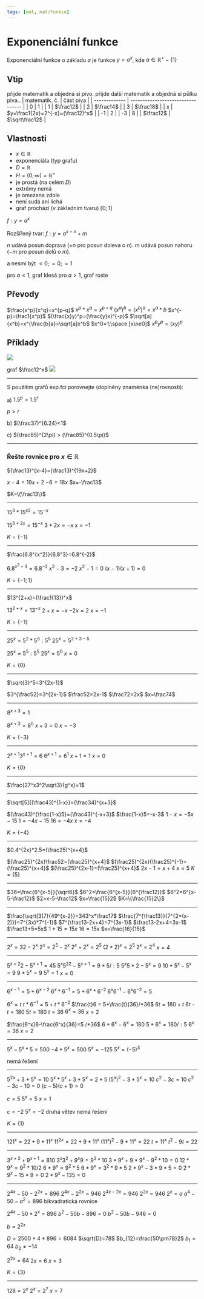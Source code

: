```yaml
---
tags: [mat, mat/funkce]
---
```

# Exponenciální funkce
Exponenciální funkce o základu $a$ je funkce $y=a^x$, kde $a\in\mathbb{R}^+-\{1\}$

## Vtip
přijde matematik a objedná si pivo.
přijde další matematik a objedná si půlku piva..
| matematik. č. | část piva                         |
| ------------- | --------------------------------- |
| 0             | 1                                 |
| 1             | $\frac12$                         |
| 2             | $\frac14$                         |
| 3             | $\frac18$                         |
| x             | $y=\frac1{2x}=2^{-x}=(\frac12)^x$ |
| -1            | 2                                 |
| -3            | 8                                 |
| $\frac12$     | $\sqrt\frac12$                    |

## Vlastnosti
- $x\in\mathbb{R}$
- exponenciála (typ grafu)
- $D=\mathbb{R}$
- $H=(0;\infty)=\mathbb{R}^+$
- je prostá (na celém $D$)
- extrémy nemá
- je omezena zdole 
- není sudá ani lichá
- graf prochází (v základním tvaru) $[0;1]$

$f: y=a^x$

Rozšířený tvar:
$f: y=a^{x-n}+m$

$n$ udává posun doprava ($+n$ pro posun doleva o $n$).
$m$ udává posun nahoru ($-m$ pro posun dolů o $m$).
 
a nesmí být $\lt0;=0;=1$

pro $a < 1$, graf klesá
pro $a > 1$, graf roste

## Převody
$\frac{x^p}{x^q}=x^{p-q}$
$x^p*x^q=x^{p+q}$
$(x^a)^b=(x^b)^a=x^a*b$
$x^{-p}=\frac1{x^p}$
$(\frac{x}y)^p=(\frac{y}x)^{-p}$
$\sqrt[a]{x^b}=x^{\frac{b}a}=\sqrt[a]x^b$
$x^0=1;\space [x\ne0]$
$x^py^p=(xy)^p$

## Příklady
![](Pasted%20image%2020221005111551.png)

graf $\frac12^x$
![](Pasted%20image%2020221004142221.png)

---

S použitím grafů exp.fcí porovnejte (doplněny znaménka (ne)rovnosti):

a) $1.5^p > 1.5^r$

$p > r$

b) $(\frac37)^{6.24}<1$

c) $(\frac85)^{2\pi} > (\frac85)^{0.5\pi}$

---

### Řešte rovnice pro $x\in\mathbb{R}$

$(\frac13)^{x-4}=(\frac13)^{19x+2}$

$x-4=19x+2$
$-6=18x$
$x=-\frac13$

$K=\{\frac13\}$

---

$15^3*15^{x2}=15^{-x}$

$15^{3+2x}=15^{-x}$
$3+2x=-x$
$x=-1$

$K=\{-1\}$

---

$\frac{6.8^{x^2}}{6.8^3}=6.8^{-2}$

$6.8^{x^2-3}=6.8^{-2}$
$x^2-3=-2$
$x^2-1=0$
$(x-1)(x+1)=0$

$K=\{-1;1\}$

---

$13^{2+x}=(\frac1{13})^x$

$13^{2+x}=13^{-x}$
$2+x=-x$
$-2x=2$
$x=-1$

$K=\{-1\}$

---

$25^x=5^2*5^3:5^5$
$25^x=5^{2+3-5}$

$25^x=5^5:5^5$
$25^x=5^0$
$x=0$

$K=\{0\}$

---

$\sqrt{3}^5=3^{2x-1}$

$3^{\frac52}=3^{2x-1}$
$\frac52=2x-1$
$\frac72=2x$
$x=\frac74$

---

$8^{x+3}=1$

$8^{x+3}=8^0$
$x+3=0$
$x=-3$

$K=\{-3\}$

---

$2^{x+1}3^{x+1}=6$
$6^{x+1}=6^1$
$x+1=1$
$x=0$

$K=\{0\}$

----

$\frac{27^x3^2\sqrt3}{g^x}=1$

---

$\sqrt[5]{(\frac43)^{1-x}}=(\frac34)^{x+3}$

$(\frac43)^{\frac{1-x}5}=(\frac43)^{-x+3}$
$\frac{1-x}5=-x-3$
$1-x=-5x-15$
$1=-4x-15$
$16=-4x$
$x=-4$

$K=\{-4\}$

---

$0.4^{2x}*2.5=(\frac25)^{x+4}$

$(\frac25)^{2x}\frac52=(\frac25)^{x+4}$
$(\frac25)^{2x}(\frac25)^{-1}=(\frac25)^{x+4}$
$(\frac25)^{2x-1}=(\frac25)^{x+4}$
$2x-1=x+4$
$x=5$
$K=\{5\}$

---

$36=\frac{6^{x-5}}{\sqrt6}$
$6^2=\frac{6^{x-5}}{6^{\frac12}}$
$6^2=6^{x-5-\frac12}$
$2=x-5-\frac12$
$x=\frac{15}2$
$K=\{\frac{15}2\}$

---

$\frac{\sqrt[3]7}{49^{x-2}}=343^x*\frac17$
$\frac{7^{\frac13}}{7^{2*(x-2)}}=7^{3x}*7^{-1}$
$7^{\frac13-2x+4}=7^{3x-1}$
$\frac13-2x+4=3x-1$
$\frac13+5=5x$
$1+15=15x$
$16=15x$
$x=\frac{16}{15}$

---

$2^x=32-2^x$
$2^x=2^5-2^x$
$2^x+2^x=2^5$
$(2*2)^x=2^5$
$2^x=2^4$
$x=4$

---

$5^{x+2}2-5^{x+1}=45$
$5^x5^22-5^{x+1}=9*5 /:5$
$5^x5*2-5^x=9$
$10*5^x-5^x=9$
$9*5^x=9$
$5^x=1$
$x=0$

---

$6^{x-1}=5+6^{x-2}$
$6^x*6^{-1}=5+6^x*6^{-2}$
$6^x6^{-1}-6^x6^{-2}=5$

$6^x=t$
$t*6^{-1}=5+t*6^{-2}$
$\frac{t}6 = 5+\frac{t}{36}/*36$
$6t=180+t$
$6t-t=180$
$5t=180$
$t=36$
$6^x=36$
$x=2$

$\frac{6^x}6-\frac{6^x}{36}=5 /*36$
$6*6^x-6^x=180$
$5*6^x=180/:5$
$6^x=36$
$x=2$

---

$5^x-5^x*5=500$
$-4*5^x=500$
$5^x=-125$
$5^x=(-5)^3$

nemá řešení

---

$5^{2x}+3*5^x=10$
$5^x*5^x+3*5^x=2*5$
$(5^x)^2-3*5^x=10$
$c^2-3c=10$
$c^2-3c-10=0$
$(c-5)(c+1)=0$

$c=5$
$5^x=5$
$x=1$

$c=-2$
$5^x=-2$
druhá větev nemá řešení 

$K=\{1\}$

---

$121^x=22+9*11^x$
$11^{2x}=22+9*11^x$
$(11^x)^2-9*11^x=22$
$t=11^x$
$t^2-9t=22$


---

$3^{x+2}+9^{x+1}=810$
$3^x3^2+9^x9=9^2*10$
$3*9^x+9*9^x-9^2*10=0$
$12*9^x=9^2*10/2$
$6*9^x=9^2*5$
$6*9^x=3^2*9*5$
$2*9^x-3*9*5=0$
$2*9^x-15*9=0$
$2*9^x-135=0$


---

$2^{4x}-50-2^{2x}=896$
$2^{4x}-2^{2x}=946$
$2^{4x-2x}=946$
$2^{2x}=946$
$2^x=a$
$a^4-50-a^2=896$
bikvadratická rovnice

$2^{4x}-50*2^x=896$
$b^2-50b-896=0$
$b^2-50b-946=0$

$b=2^{2x}$

$D=2500+4*896=6084$
$\sqrt{D}=78$
$b_{12}=\frac{50\pm78}2$
$b_1=64$
$b_2\not=-14$

$2^{2x}=64$
$2x=6$
$x=3$

$K=\{3\}$

---

$128=2^x$
$2^x=2^7$
$x=7$

